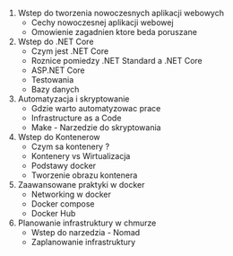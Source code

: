 1. Wstep do tworzenia nowoczesnych aplikacji webowych
    * Cechy nowoczesnej aplikacji webowej
    * Omowienie zagadnien ktore beda poruszane 
2. Wstep do .NET Core
    * Czym jest .NET Core
    * Roznice pomiedzy .NET Standard a .NET Core
    * ASP.NET Core
    * Testowania
    * Bazy danych
3. Automatyzacja i skryptowanie
    * Gdzie warto automatyzowac prace
    * Infrastructure as a Code
    * Make - Narzedzie do skryptowania
4. Wstep do Kontenerow
    * Czym sa kontenery ?
    * Kontenery vs Wirtualizacja
    * Podstawy docker
    * Tworzenie obrazu kontenera
5. Zaawansowane praktyki w docker
    * Networking w docker
    * Docker compose
    * Docker Hub
6. Planowanie infrastruktury w chmurze
    * Wstep do narzedzia - Nomad
    * Zaplanowanie infrastruktury
